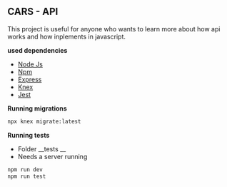 ## CARS - API

This project is useful for anyone who wants to learn more about how api works and how inplements in javascript.

**used dependencies**

- [Node Js](https://nodejs.org/en/)
- [Npm](https://www.npmjs.com/)
- [Express](hhttps://expressjs.com)
- [Knex](https://knexjs.org/)
- [Jest](https://jestjs.io/)


**Running migrations**

```sh
npx knex migrate:latest
```


**Running tests**

- Folder __tests __
- Needs a server running

```sh
npm run dev 
npm run test
```

